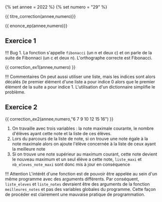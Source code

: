 {% set annee = 2022 %}
{% set numero = "29" %}


{{ titre_correction(annee,numero)}}

{{ enonce_ep(annee,numero)}}
 

## Exercice 1

!!! Bug
    1. La fonction s'appelle `fibonacci` (un n et deux c) et on parle de la suite de Fibonnaci (un c et deux n). L'orthographe correcte est Fibonacci.

{{ correction_ex1(annee,numero) }}

!!! Commentaires
    On peut aussi utiliser une liste, mais les indices sont alors décalés (le premier élément d'une liste a pour indice 0 alors que  le premier élément de la suite a pour indice 1. L'utilisation d'un dictionnaire simplifie le problème.
  
## Exercice 2 
 

{{ correction_ex2(annee,numero,"6 7 9 10 12 15 16") }}

1.  On travaille avec trois variables : la note maximale courante, le nombre d'élèves ayant cette note et la liste de ces élèves.
2. Lors du parcours de la liste de note, si on trouve une note égale à la note maximale alors on ajoute l'élève concernée à la liste de ceux ayant la meilleure note
3. Si on trouve une note supérieur au maximum courant, cette note devient le nouveau maximum et un seul élève a cette note, `liste_maxi` et `nb_eleves_note_maxi` sont donc mis à jour en conséquence

!!! Attention
    L'intérêt d'une fonction est de pouvoir être appelée au sein d'un même programme avec des arguments différents. Par conséquent,   `liste_eleves` et `liste_notes` devraient être des arguments de la fonction `meilleures_notes` et pas des variables globales du programme. Cette façon de procéder est clairement une mauvaise pratique de programmation. 